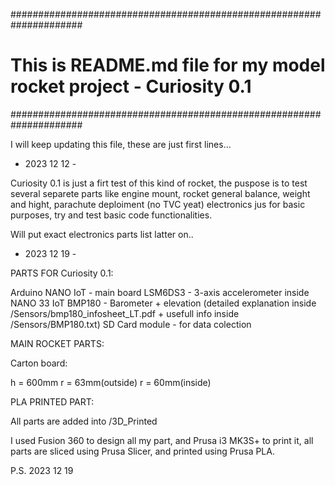  #####################################################################
 # This is README.md file for my model rocket project - Curiosity 0.1 #
 #####################################################################

I will keep updating this file, these are just first lines...

- 2023 12 12 - 

Curiosity 0.1 is just a firt test of this kind of rocket, the puspose is to test several separete parts like engine mount, rocket general balance, weight and hight, parachute deploiment (no TVC yeat) electronics jus for basic purposes, try and test basic code functionalities.

Will put exact electronics parts list latter on..

- 2023 12 19 - 

PARTS FOR Curiosity 0.1:

Arduino NANO IoT - main board
LSM6DS3 - 3-axis accelerometer inside NANO 33 IoT
BMP180 - Barometer + elevation (detailed explanation inside /Sensors/bmp180_infosheet_LT.pdf + usefull info inside /Sensors/BMP180.txt)
SD Card module - for data colection 

MAIN ROCKET PARTS:

Carton board: 

h = 600mm
r = 63mm(outside)
r = 60mm(inside)

PLA PRINTED PART:

All parts are added into /3D_Printed

I used Fusion 360 to design all my part, and Prusa i3 MK3S+ to print it, all parts are sliced using Prusa Slicer, and printed using Prusa PLA.

P.S. 2023 12 19